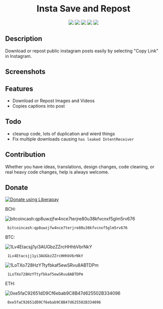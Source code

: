 <h1 align="center">
  Insta Save and Repost
</h1>

<p align="center">
<a href="https://github.com/sschueller/easyrepost/releases/latest" alt="GitHub release"><img src="https://img.shields.io/github/release/sschueller/easyrepost.svg" ></a>
<a href="https://www.gnu.org/licenses/gpl-3.0" alt="License: GPLv3"><img src="https://img.shields.io/badge/License-GPL%20v3-blue.svg"></a>
<a href="https://f-droid.org/de/packages/net.schueller.instarepost/" alt="F-Droid release"><img src="https://img.shields.io/f-droid/v/net.schueller.instarepost.svg"></a>
<a href="https://hosted.weblate.org/projects/easyrepost/" alt="Translation Status"><img src="https://hosted.weblate.org/widgets/easyrepost/-/svg-badge.svg"></a>
<a href="https://liberapay.com/sschueller/donate" alt="Donate Link"><img src="http://img.shields.io/liberapay/patrons/sschueller.svg?logo=liberapay"></a>
</p>



## Description
Download or repost public instagram posts easily by selecting "Copy Link" in Instagram.


## Screenshots



## Features
* Download or Repost Images and Videos
* Copies captions into post

## Todo
* cleanup code, lots of duplication and wierd things
* Fix multiple downloads causing `has leaked IntentReceiver`

## Contribution
Whether you have ideas, translations, design changes, code cleaning, or real heavy code changes, help is always welcome.

## Donate

<noscript><a href="https://liberapay.com/sschueller/donate"><img alt="Donate using Liberapay" src="https://liberapay.com/assets/widgets/donate.svg"></a></noscript>


BCH:

<img alt="bitcoincash:qp8uwzjfw4nce7terjre80u38kfvcnxf5glm5rv676"
     src="https://bwipjs-api.metafloor.com/?bcid=qrcode&text=bitcoincash:qp8uwzjfw4nce7terjre80u38kfvcnxf5glm5rv676">

     bitcoincash:qp8uwzjfw4nce7terjre80u38kfvcnxf5glm5rv676

BTC:

<img alt="1Lv4Etacsjj1yi3AUGbzZZrcHHhbVbrNkY"
     src="https://bwipjs-api.metafloor.com/?bcid=qrcode&text=1Lv4Etacsjj1yi3AUGbzZZrcHHhbVbrNkY">

     1Lv4Etacsjj1yi3AUGbzZZrcHHhbVbrNkY

<img alt="1LoTXo728HzYTtyfbkaf5ewSRvu8ABTDPm"
     src="https://bwipjs-api.metafloor.com/?bcid=qrcode&text=1LoTXo728HzYTtyfbkaf5ewSRvu8ABTDPm">
     
     1LoTXo728HzYTtyfbkaf5ewSRvu8ABTDPm

ETH:

<img alt="0xe5faC92651dD9Cf6ebab9C8B47d625502B334096"
     src="https://bwipjs-api.metafloor.com/?bcid=qrcode&text=0xe5faC92651dD9Cf6ebab9C8B47d625502B334096">

     0xe5faC92651dD9Cf6ebab9C8B47d625502B334096

